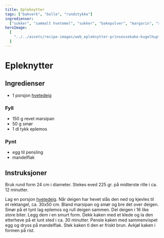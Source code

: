 ```yaml
---
title: Epleknytter
tags: ["bakverk", "bolle", "rundstykke"]
ingredienser:
  ["sukker", "sammalt hvetemel", "sukker", "bakepulver", "margarin", "sur melk"]
heroImage:
  [
    "../../assets/recipe-images/web_epleknytter-prinsessekake-kugelhupf-korintflette-eplekake-med-havrefres.jpg",
  ]
---
```


# Epleknytter

## Ingredienser

- 1 porsjon [hvetedeig](./hvetedeig)

### Fyll

- 150 g revet marsipan
- 50 g smør
- 1 dl tykk eplemos

### Pynt

- egg til pensling
- mandelflak

## Instruksjoner

Bruk rund form 24 cm i diameter. Stekes eved 225 gr. på midterste rille i ca. 12 minutter.

Lag en porsjon [hvetedeig](./hvetedeig). Når deigen har hevet slås den ned og kjevles til et rektangel, ca. 30x50 cm. Bland marsipan og smør og bre det over deigen. Smør på et tynt lag eplemos og rull deigen sammen. Del deigen i 16 like store biter. Legg dem i en smurt form. Dekk kaken med et klede og la den etterheve på et lunt sted i ca. 30 minutter. Pensle kaken med sammenvispet egg og dryss på mandelflak. Stek kaken tl den er friskt brun. Avkjøl kaken i formen på rist.
